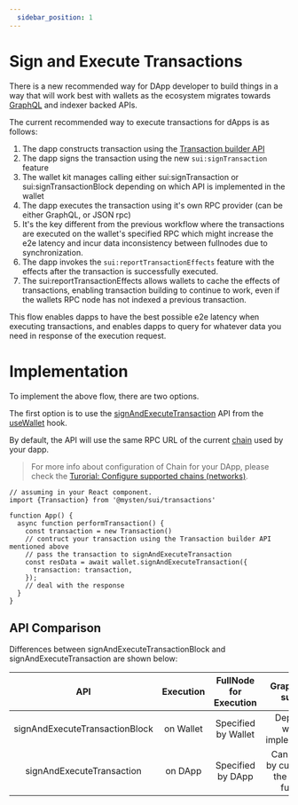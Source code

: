 ```yaml
---
  sidebar_position: 1
---
```


# Sign and Execute Transactions

There is a new recommended way for DApp developer to build things in a way that will work best with wallets as the ecosystem migrates towards [GraphQL](/) and indexer backed APIs.

The current recommended way to execute transactions for dApps is as follows:

1. The dapp constructs transaction using the [Transaction builder API](https://sdk.mystenlabs.com/typescript/transaction-building/basics)
2. The dapp signs the transaction using the new `sui:signTransaction` feature
1. The wallet kit manages calling either sui:signTransaction or sui:signTransactionBlock depending on which API is implemented in the wallet
3. The dapp executes the transaction using it's own RPC provider (can be either GraphQL, or JSON rpc)
1. It's the key different from the previous workflow where the transactions are executed on the wallet's specified RPC which might increase the e2e latency and incur data inconsistency between fullnodes due to synchronization.
4. The dapp invokes the `sui:reportTransactionEffects` feature with the effects after the transaction is successfully executed.
1. The sui:reportTransactionEffects allows wallets to cache the effects of transactions, enabling transaction building to continue to work, even if the wallets RPC node has not indexed a previous transaction.

This flow enables dapps to have the best possible e2e latency when executing transactions, and enables dapps to query for whatever data you need in response of the execution request.

# Implementation

To implement the above flow, there are two options.

The first option is to use the [signAndExecuteTransaction](/) API from the [useWallet](/) hook.

By default, the API will use the same RPC URL of the current [chain](/) used by your dapp. 

> For more info about configuration of Chain for your DApp, please check the [Turorial: Configure supported chains (networks)](/docs/tutorial/configure-chain). 

```tsx
// assuming in your React component.
import {Transaction} from '@mysten/sui/transactions'

function App() {
  async function performTransaction() {
    const transaction = new Transaction()
    // contruct your transaction using the Transaction builder API mentioned above
    // pass the transaction to signAndExecuteTransaction
    const resData = await wallet.signAndExecuteTransaction({
      transaction: transaction,
    });
    // deal with the response 
  }
}
```



## API Comparison 

Differences between signAndExecuteTransactionBlock and signAndExecuteTransaction are shown below:

| API |     Execution     | FullNode for Execution |                   GraphQL API support                   | 
|:-:|:-----------------:| :-: |:-------------------------------------------------------:|
| signAndExecuteTransactionBlock |   on Wallet | Specified by Wallet |            Depend on wallet's implementation            |
| signAndExecuteTransaction | on DApp | Specified by DApp |     Can be done by customizing the execute function     |           
